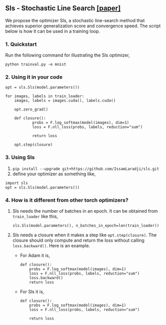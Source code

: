 ## Sls - Stochastic Line Search [[paper]](https://arxiv.org/abs/1905.09997)

We propose the optimizer Sls, a stochastic line-search method 
that achieves superior generalization score and convergence speed. 
The script below is how it can be used in a training loop.

### 1. Quickstart
Run the following command for illustrating the Sls optimizer,
```
python trainval.py -e mnist
```


### 2. Using it in your code

```
opt = sls.Sls(model.parameters())
                       
for images, labels in train_loader:
    images, labels = images.cuda(), labels.cuda()

    opt.zero_grad()
    
    def closure():
            probs = F.log_softmax(model(images), dim=1)
            loss = F.nll_loss(probs, labels, reduction="sum")
          
            return loss
            
    opt.step(closure)
```


### 3. Using Sls
  1. `pip install --upgrade git+https://github.com/IssamLaradji/sls.git`
  2. define your optimizer as something like,
  ```
  import sls
  opt = sls.Sls(model.parameters())
  ```

### 4. How is it different from other torch optimizers?

1) Sls needs the number of batches in an epoch. It can be obtained from
`train_loader` like this,
    ```
    sls.Sls(model.parameters(), n_batches_in_epoch=len(train_loader))
    ```
2) Sls needs a closure when it makes a step like `opt.step(closure)`. The closure should only compute
and return the loss without calling `loss.backward()`. Here is an example.

    - For Adam it is, 
        ```
        def closure():
            probs = F.log_softmax(model(images), dim=1)
            loss = F.nll_loss(probs, labels, reduction="sum")
            loss.backward()
            return loss
        ```
        
    - For Sls it is, 
        ```
        def closure():
            probs = F.log_softmax(model(images), dim=1)
            loss = F.nll_loss(probs, labels, reduction="sum")
          
            return loss          
        ```
